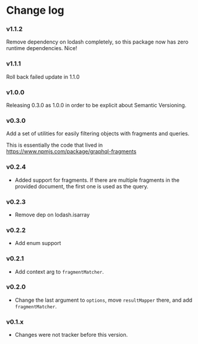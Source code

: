# Change log

### v1.1.2

Remove dependency on lodash completely, so this package now has zero runtime dependencies. Nice!

### v1.1.1

Roll back failed update in 1.1.0

### v1.0.0

Releasing 0.3.0 as 1.0.0 in order to be explicit about Semantic Versioning.

### v0.3.0

Add a set of utilities for easily filtering objects with fragments and queries.

This is essentially the code that lived in https://www.npmjs.com/package/graphql-fragments

### v0.2.4

- Added support for fragments. If there are multiple fragments in the provided document, the first one is used as the query.

### v0.2.3

- Remove dep on lodash.isarray

### v0.2.2

- Add enum support

### v0.2.1

- Add context arg to `fragmentMatcher`.

### v0.2.0

- Change the last argument to `options`, move `resultMapper` there, and add `fragmentMatcher`.

### v0.1.x

- Changes were not tracker before this version.
